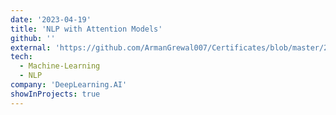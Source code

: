 ```yaml
---
date: '2023-04-19'
title: 'NLP with Attention Models'
github: ''
external: 'https://github.com/ArmanGrewal007/Certificates/blob/master/2023_04_19_Coursera_NLP4.pdf'
tech:
  - Machine-Learning
  - NLP
company: 'DeepLearning.AI'
showInProjects: true
---
```



